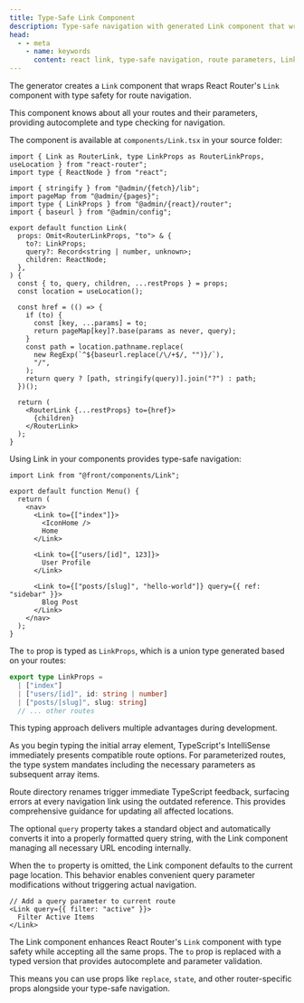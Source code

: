 ```yaml
---
title: Type-Safe Link Component
description: Type-safe navigation with generated Link component that wraps React Router's Link. Autocomplete for routes, compile-time parameter validation, and query string handling.
head:
  - - meta
    - name: keywords
      content: react link, type-safe navigation, route parameters, LinkProps, typed routing, query parameters, react router navigation
---
```


The generator creates a `Link` component that wraps React Router's `Link` component
with type safety for route navigation.

This component knows about all your routes and their parameters,
providing autocomplete and type checking for navigation.

The component is available at `components/Link.tsx` in your source folder:

```tsx [components/Link.tsx]
import { Link as RouterLink, type LinkProps as RouterLinkProps, useLocation } from "react-router";
import type { ReactNode } from "react";

import { stringify } from "@admin/{fetch}/lib";
import pageMap from "@admin/{pages}";
import type { LinkProps } from "@admin/{react}/router";
import { baseurl } from "@admin/config";

export default function Link(
  props: Omit<RouterLinkProps, "to"> & {
    to?: LinkProps;
    query?: Record<string | number, unknown>;
    children: ReactNode;
  },
) {
  const { to, query, children, ...restProps } = props;
  const location = useLocation();

  const href = (() => {
    if (to) {
      const [key, ...params] = to;
      return pageMap[key]?.base(params as never, query);
    }
    const path = location.pathname.replace(
      new RegExp(`^${baseurl.replace(/\/+$/, "")}/`),
      "/",
    );
    return query ? [path, stringify(query)].join("?") : path;
  })();

  return (
    <RouterLink {...restProps} to={href}>
      {children}
    </RouterLink>
  );
}
```

Using Link in your components provides type-safe navigation:

```tsx [components/menu.tsx]
import Link from "@front/components/Link";

export default function Menu() {
  return (
    <nav>
      <Link to={["index"]}>
        <IconHome />
        Home
      </Link>

      <Link to={["users/[id]", 123]}>
        User Profile
      </Link>

      <Link to={["posts/[slug]", "hello-world"]} query={{ ref: "sidebar" }}>
        Blog Post
      </Link>
    </nav>
  );
}
```

The `to` prop is typed as `LinkProps`,
which is a union type generated based on your routes:

```ts
export type LinkProps =
  | ["index"]
  | ["users/[id]", id: string | number]
  | ["posts/[slug]", slug: string]
  // ... other routes
```

This typing approach delivers multiple advantages during development.

As you begin typing the initial array element, TypeScript's IntelliSense immediately presents compatible route options.
For parameterized routes, the type system mandates including the necessary parameters as subsequent array items.

Route directory renames trigger immediate TypeScript feedback,
surfacing errors at every navigation link using the outdated reference.
This provides comprehensive guidance for updating all affected locations.

The optional `query` property takes a standard object and automatically converts it into a properly formatted query string,
with the Link component managing all necessary URL encoding internally.

When the `to` property is omitted, the Link component defaults to the current page location.
This behavior enables convenient query parameter modifications without triggering actual navigation.

```tsx
// Add a query parameter to current route
<Link query={{ filter: "active" }}>
  Filter Active Items
</Link>
```

The Link component enhances React Router's `Link` component with type safety
while accepting all the same props. The `to` prop is replaced with a typed version
that provides autocomplete and parameter validation.

This means you can use props like `replace`, `state`,
and other router-specific props alongside your type-safe navigation.

